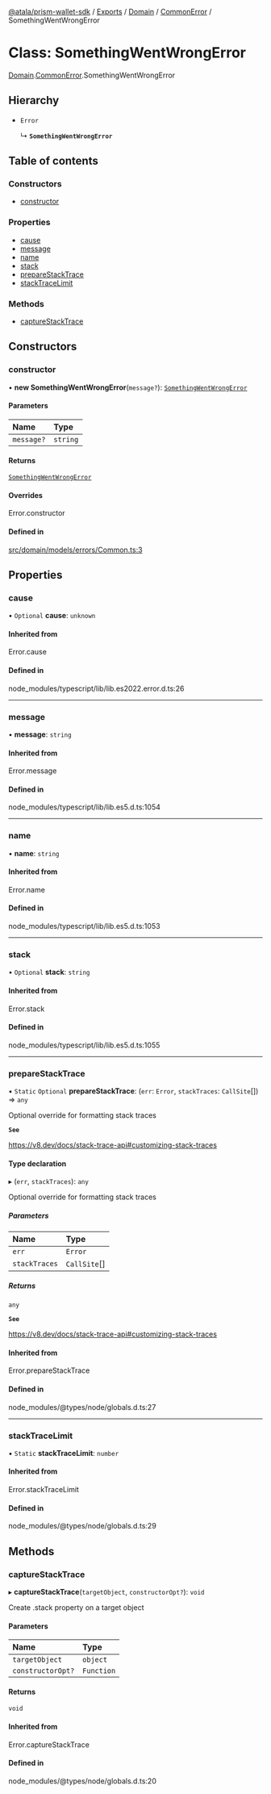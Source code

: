 [@atala/prism-wallet-sdk](../README.md) / [Exports](../modules.md) / [Domain](../modules/Domain.md) / [CommonError](../modules/Domain.CommonError.md) / SomethingWentWrongError

# Class: SomethingWentWrongError

[Domain](../modules/Domain.md).[CommonError](../modules/Domain.CommonError.md).SomethingWentWrongError

## Hierarchy

- `Error`

  ↳ **`SomethingWentWrongError`**

## Table of contents

### Constructors

- [constructor](Domain.CommonError.SomethingWentWrongError.md#constructor)

### Properties

- [cause](Domain.CommonError.SomethingWentWrongError.md#cause)
- [message](Domain.CommonError.SomethingWentWrongError.md#message)
- [name](Domain.CommonError.SomethingWentWrongError.md#name)
- [stack](Domain.CommonError.SomethingWentWrongError.md#stack)
- [prepareStackTrace](Domain.CommonError.SomethingWentWrongError.md#preparestacktrace)
- [stackTraceLimit](Domain.CommonError.SomethingWentWrongError.md#stacktracelimit)

### Methods

- [captureStackTrace](Domain.CommonError.SomethingWentWrongError.md#capturestacktrace)

## Constructors

### constructor

• **new SomethingWentWrongError**(`message?`): [`SomethingWentWrongError`](Domain.CommonError.SomethingWentWrongError.md)

#### Parameters

| Name | Type |
| :------ | :------ |
| `message?` | `string` |

#### Returns

[`SomethingWentWrongError`](Domain.CommonError.SomethingWentWrongError.md)

#### Overrides

Error.constructor

#### Defined in

[src/domain/models/errors/Common.ts:3](https://github.com/input-output-hk/atala-prism-wallet-sdk-ts/blob/f8f2652/src/domain/models/errors/Common.ts#L3)

## Properties

### cause

• `Optional` **cause**: `unknown`

#### Inherited from

Error.cause

#### Defined in

node_modules/typescript/lib/lib.es2022.error.d.ts:26

___

### message

• **message**: `string`

#### Inherited from

Error.message

#### Defined in

node_modules/typescript/lib/lib.es5.d.ts:1054

___

### name

• **name**: `string`

#### Inherited from

Error.name

#### Defined in

node_modules/typescript/lib/lib.es5.d.ts:1053

___

### stack

• `Optional` **stack**: `string`

#### Inherited from

Error.stack

#### Defined in

node_modules/typescript/lib/lib.es5.d.ts:1055

___

### prepareStackTrace

▪ `Static` `Optional` **prepareStackTrace**: (`err`: `Error`, `stackTraces`: `CallSite`[]) => `any`

Optional override for formatting stack traces

**`See`**

https://v8.dev/docs/stack-trace-api#customizing-stack-traces

#### Type declaration

▸ (`err`, `stackTraces`): `any`

Optional override for formatting stack traces

##### Parameters

| Name | Type |
| :------ | :------ |
| `err` | `Error` |
| `stackTraces` | `CallSite`[] |

##### Returns

`any`

**`See`**

https://v8.dev/docs/stack-trace-api#customizing-stack-traces

#### Inherited from

Error.prepareStackTrace

#### Defined in

node_modules/@types/node/globals.d.ts:27

___

### stackTraceLimit

▪ `Static` **stackTraceLimit**: `number`

#### Inherited from

Error.stackTraceLimit

#### Defined in

node_modules/@types/node/globals.d.ts:29

## Methods

### captureStackTrace

▸ **captureStackTrace**(`targetObject`, `constructorOpt?`): `void`

Create .stack property on a target object

#### Parameters

| Name | Type |
| :------ | :------ |
| `targetObject` | `object` |
| `constructorOpt?` | `Function` |

#### Returns

`void`

#### Inherited from

Error.captureStackTrace

#### Defined in

node_modules/@types/node/globals.d.ts:20
